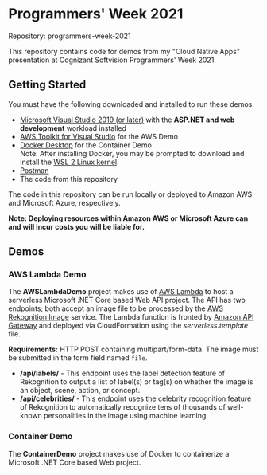 # Programmers' Week 2021
Repository: programmers-week-2021

This repository contains code for demos from my "Cloud Native Apps" presentation at Cognizant Softvision Programmers' Week 2021.

## Getting Started
You must have the following downloaded and installed to run these demos:
- [Microsoft Visual Studio 2019 (or later)](https://visualstudio.microsoft.com/) with the **ASP.NET and web development** workload installed
- [AWS Toolkit for Visual Studio](https://aws.amazon.com/visualstudio/) for the AWS Demo
- [Docker Desktop](https://www.docker.com/products/docker-desktop) for the Container Demo\
Note: After installing Docker, you may be prompted to download and install the [WSL 2 Linux kernel](https://aka.ms/wsl2kernel).
- [Postman](https://www.postman.com/downloads/)
- The code from this repository

The code in this repository can be run locally or deployed to Amazon AWS and Microsoft Azure, respectively.

**Note: Deploying resources within Amazon AWS or Microsoft Azure can and will incur costs you will be liable for.**

## Demos
### AWS Lambda Demo
The **AWSLambdaDemo** project makes use of [AWS Lambda](https://aws.amazon.com/lambda/) to host a serverless Microsoft .NET Core based Web API project.
The API has two endpoints; both accept an image file to be processed by the [AWS Rekognition Image](https://aws.amazon.com/rekognition/) service. The Lambda function is fronted by [Amazon API Gateway](https://aws.amazon.com/api-gateway/) and deployed via CloudFormation using the *serverless.template* file.

**Requirements:** HTTP POST containing multipart/form-data. The image must be submitted in the form field named `file`.
- **/api/labels/** - This endpoint uses the label detection feature of Rekognition to output a list of label(s) or tag(s) on whether the image is an object, scene, action, or concept.
- **/api/celebrities/** - This endpoint uses the celebrity recognition feature of Rekognition to automatically recognize tens of thousands of well-known personalities in the image using machine learning.

### Container Demo
The **ContainerDemo** project makes use of Docker to containerize a Microsoft .NET Core based Web project.
